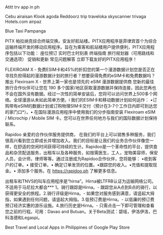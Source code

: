 Atitt trv app in ph

Cebu airaisan
Klook agoda
Reddoorz trip traveloka skyscanner trivaga Hotels.com airpaz


Blue Taxi Pampanga

PITX
帕拉纳克综合终端交换。安友好航站楼。PITX应用程序是菲律宾首个为综合运输终端开发的移动应用程序。旨在为乘客和航站楼用户提供便利，PITX应用程序包括以下功能： 座位预订 实时巴士时刻表 终端指南 旅行规划器（可用路线和交通选项） 促销和更新 常见问题解答 立即下载友好的PITX应用程序！

FLEXIROAM X - 免费ESIM卡和45%的折扣您的第一个漫游数据计划您是否正在寻找负担得起的漫游数据计划的旅行者？想要获得免费的eSIM卡和免费数据吗？推出 Flexiroam X - 世界上第一家也是领先的 eSIM 漫游数据提供商 您新的最佳旅行合作伙伴可让您在 190 多个国家/地区获取漫游数据并保持连接，因此您再也不会在国外没有数据。经过一次性的简单安装后，您将可以访问世界上500多个网络。全球漫游从未如此简单方便。i️ 我们的ESIM卡和移动数据计划如何运作： •订购带有eSIM的数据计划或订购物理SIM卡交付（预计在3-7个工作日内即可到达您的家门口*）。• 在国际漫游应用程序中使用我们的分步指南安装 Flexiroam eSIM / Microchip / Mobile SIM 卡。您可以在世界任何地方与我们的国际数据计划保持联系。


Rapidoo
亲爱的合作伙伴服务提供商， 在我们的平台上可以销售多种服务，我们很高兴看到您立即成长并增加收入。我们的目标是让我们的业务合作伙伴像您一样，在舒适的空闲时间获得可持续的生计。Rapidoo是一个革命性的平台，提供食品和杂货配送服务，出租车以及各种服务，如按需医生，工人，宠物美容师，保安人员，会计师，律师等等。通过注册成为Rapidoo合作伙伴，您将能够： •收到客户的订单。• 接受订单。• 确定订单发货的位置。•跟踪您的收入。•充值和提取现金。• 添加多个服务。在 https://rapidoo.ph 了解更多信息。


出租车和TNVS的叫车应用程序是“hirna”。Hirna被LTFRB认证为运输网络公司。不适用于马尼拉大都会*** 1。骑行跟踪是Hirna。- 跟踪您从A点到B点的骑行，以获得更安全的旅程。2.骑行评级是Hirna。- 如果您对服务感到满意，请竖起大拇指，如果遇到任何问题，请竖起大拇指。3.低预订费是Hirna。- 以低廉的预订费预订经济实惠的游乐设施。4.旅行历史是Hirna。- 只需点击一下即可管理和查看您之前的行程。可用：Davao and Butuan。关于Beta测试：碧瑶，伊洛伊洛，巴科洛德和Legaspi。

Best Travel and Local Apps in Philippines of Google Play Store
